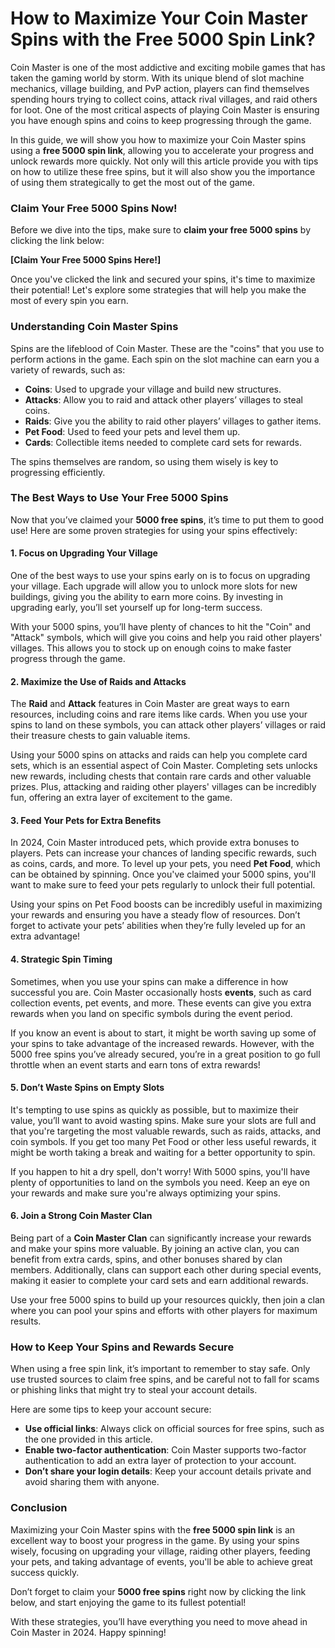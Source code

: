 # How to Maximize Your Coin Master Spins with the Free 5000 Spin Link?

Coin Master is one of the most addictive and exciting mobile games that has taken the gaming world by storm. With its unique blend of slot machine mechanics, village building, and PvP action, players can find themselves spending hours trying to collect coins, attack rival villages, and raid others for loot. One of the most critical aspects of playing Coin Master is ensuring you have enough spins and coins to keep progressing through the game.

In this guide, we will show you how to maximize your Coin Master spins using a **free 5000 spin link**, allowing you to accelerate your progress and unlock rewards more quickly. Not only will this article provide you with tips on how to utilize these free spins, but it will also show you the importance of using them strategically to get the most out of the game.

### Claim Your Free 5000 Spins Now!

Before we dive into the tips, make sure to **claim your free 5000 spins** by clicking the link below:

**[Claim Your Free 5000 Spins Here!]**

Once you've clicked the link and secured your spins, it's time to maximize their potential! Let's explore some strategies that will help you make the most of every spin you earn.

### Understanding Coin Master Spins

Spins are the lifeblood of Coin Master. These are the "coins" that you use to perform actions in the game. Each spin on the slot machine can earn you a variety of rewards, such as:

- **Coins**: Used to upgrade your village and build new structures.
- **Attacks**: Allow you to raid and attack other players’ villages to steal coins.
- **Raids**: Give you the ability to raid other players’ villages to gather items.
- **Pet Food**: Used to feed your pets and level them up.
- **Cards**: Collectible items needed to complete card sets for rewards.

The spins themselves are random, so using them wisely is key to progressing efficiently. 

### The Best Ways to Use Your Free 5000 Spins

Now that you’ve claimed your **5000 free spins**, it’s time to put them to good use! Here are some proven strategies for using your spins effectively:

#### 1. **Focus on Upgrading Your Village**

One of the best ways to use your spins early on is to focus on upgrading your village. Each upgrade will allow you to unlock more slots for new buildings, giving you the ability to earn more coins. By investing in upgrading early, you’ll set yourself up for long-term success.

With your 5000 spins, you’ll have plenty of chances to hit the "Coin" and "Attack" symbols, which will give you coins and help you raid other players' villages. This allows you to stock up on enough coins to make faster progress through the game. 

#### 2. **Maximize the Use of Raids and Attacks**

The **Raid** and **Attack** features in Coin Master are great ways to earn resources, including coins and rare items like cards. When you use your spins to land on these symbols, you can attack other players’ villages or raid their treasure chests to gain valuable items.

Using your 5000 spins on attacks and raids can help you complete card sets, which is an essential aspect of Coin Master. Completing sets unlocks new rewards, including chests that contain rare cards and other valuable prizes. Plus, attacking and raiding other players' villages can be incredibly fun, offering an extra layer of excitement to the game.

#### 3. **Feed Your Pets for Extra Benefits**

In 2024, Coin Master introduced pets, which provide extra bonuses to players. Pets can increase your chances of landing specific rewards, such as coins, cards, and more. To level up your pets, you need **Pet Food**, which can be obtained by spinning. Once you've claimed your 5000 spins, you'll want to make sure to feed your pets regularly to unlock their full potential.

Using your spins on Pet Food boosts can be incredibly useful in maximizing your rewards and ensuring you have a steady flow of resources. Don’t forget to activate your pets’ abilities when they’re fully leveled up for an extra advantage!

#### 4. **Strategic Spin Timing**

Sometimes, when you use your spins can make a difference in how successful you are. Coin Master occasionally hosts **events**, such as card collection events, pet events, and more. These events can give you extra rewards when you land on specific symbols during the event period. 

If you know an event is about to start, it might be worth saving up some of your spins to take advantage of the increased rewards. However, with the 5000 free spins you’ve already secured, you’re in a great position to go full throttle when an event starts and earn tons of extra rewards!

#### 5. **Don’t Waste Spins on Empty Slots**

It's tempting to use spins as quickly as possible, but to maximize their value, you’ll want to avoid wasting spins. Make sure your slots are full and that you're targeting the most valuable rewards, such as raids, attacks, and coin symbols. If you get too many Pet Food or other less useful rewards, it might be worth taking a break and waiting for a better opportunity to spin.

If you happen to hit a dry spell, don't worry! With 5000 spins, you'll have plenty of opportunities to land on the symbols you need. Keep an eye on your rewards and make sure you're always optimizing your spins.

#### 6. **Join a Strong Coin Master Clan**

Being part of a **Coin Master Clan** can significantly increase your rewards and make your spins more valuable. By joining an active clan, you can benefit from extra cards, spins, and other bonuses shared by clan members. Additionally, clans can support each other during special events, making it easier to complete your card sets and earn additional rewards. 

Use your free 5000 spins to build up your resources quickly, then join a clan where you can pool your spins and efforts with other players for maximum results.

### How to Keep Your Spins and Rewards Secure

When using a free spin link, it’s important to remember to stay safe. Only use trusted sources to claim free spins, and be careful not to fall for scams or phishing links that might try to steal your account details.

Here are some tips to keep your account secure:

- **Use official links**: Always click on official sources for free spins, such as the one provided in this article.
- **Enable two-factor authentication**: Coin Master supports two-factor authentication to add an extra layer of protection to your account.
- **Don’t share your login details**: Keep your account details private and avoid sharing them with anyone.

### Conclusion

Maximizing your Coin Master spins with the **free 5000 spin link** is an excellent way to boost your progress in the game. By using your spins wisely, focusing on upgrading your village, raiding other players, feeding your pets, and taking advantage of events, you'll be able to achieve great success quickly.

Don’t forget to claim your **5000 free spins** right now by clicking the link below, and start enjoying the game to its fullest potential!

With these strategies, you’ll have everything you need to move ahead in Coin Master in 2024. Happy spinning!
